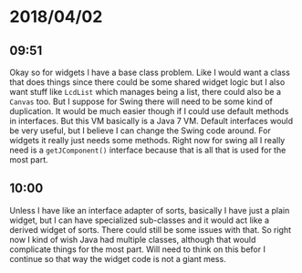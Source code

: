# 2018/04/02

## 09:51

Okay so for widgets I have a base class problem. Like I would want a class
that does things since there could be some shared widget logic but I also
want stuff like `LcdList` which manages being a list, there could also be a
`Canvas` too. But I suppose for Swing there will need to be some kind of
duplication. It would be much easier though if I could use default methods
in interfaces. But this VM basically is a Java 7 VM. Default interfaces
would be very useful, but I believe I can change the Swing code around. For
widgets it really just needs some methods. Right now for swing all I really
need is a `getJComponent()` interface because that is all that is used for
the most part.

## 10:00

Unless I have like an interface adapter of sorts, basically I have just a
plain widget, but I can have specialized sub-classes and it would act like a
derived widget of sorts. There could still be some issues with that. So right
now I kind of wish Java had multiple classes, although that would complicate
things for the most part. Will need to think on this befor I continue so that
way the widget code is not a giant mess.
